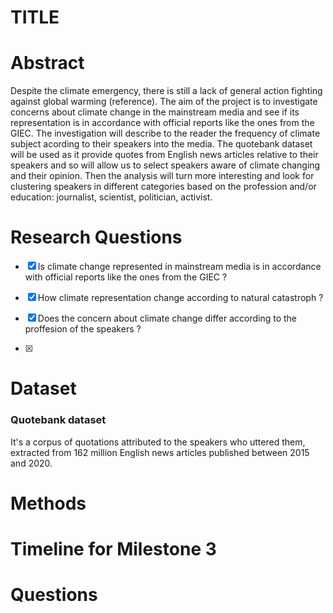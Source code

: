 # TITLE

# Abstract 

Despite the climate emergency, there is still a lack of general action fighting against global warming (reference). The aim of the project is to investigate concerns about climate change in the mainstream media and see if its representation is in accordance with official reports like the ones from the GIEC. The investigation will describe to the reader the frequency of climate subject acording to their speakers into the media. The quotebank dataset will be used as it provide quotes from English news articles relative to their speakers and so will allow us to select speakers aware of climate changing and their opinion. Then the analysis will turn more interesting and look for clustering speakers in different categories based on the profession and/or education: journalist, scientist, politician, activist. 

# Research Questions
 - [x]  Is climate change  represented in mainstream media is in accordance with official reports like the ones from the GIEC ? 
 
 - [x] How climate representation change according to natural catastroph ? 
 
 - [x] Does the concern about climate change differ according to the proffesion of the speakers ? 
 
 - [x] 
 
# Dataset 

### Quotebank dataset 
It's a corpus of  quotations attributed to the speakers who uttered them, extracted from 162 million English news articles published between 2015 and 2020. 





# Methods

# Timeline for Milestone 3

# Questions
